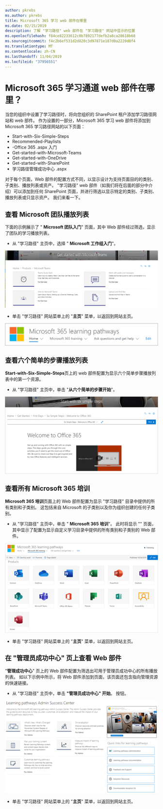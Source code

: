 ```yaml
---
author: pkrebs
ms.author: pkrebs
title: Microsoft 365 学习 web 部件在哪里
ms.date: 02/15/2019
description: 了解 "学习路径" web 部件在 "学习路径" 网站中显示的位置
ms.openlocfilehash: f84ce82233612c0b7892177defb2a8ca28618b68
ms.sourcegitcommit: f4c2b6ef531d2d820c3d97871e187d0a2220d8f4
ms.translationtype: MT
ms.contentlocale: zh-CN
ms.lasthandoff: 11/04/2019
ms.locfileid: "37956551"
---
```

# <a name="wheres-the-microsoft-365-learning-pathways-web-part"></a>Microsoft 365 学习通道 web 部件在哪里？ 

当您的组织中设置了学习路径时，将向您组织的 SharePoint 租户添加学习路径网站和 web 部件。 作为设置的一部分，Microsoft 365 学习 web 部件将添加到 Microsoft 365 学习路径网站的以下页面：

- Start-with-Six-Simple-Steps 
- Recommended-Playlists
- -Office 365 .aspx 入门
- Get-started-with-Microsoft-Teams
- Get-started-with-OneDrive
- Get-started-with-SharePoint
- 学习路径管理成功中心 .aspx

对于每个页面，Web 部件的配置方式不同，以显示设计为支持页面目的的类别、子类别、播放列表或资产。 "学习路径" web 部件（如我们将在后面的部分中介绍）可以添加到任何 SharePoint 页面，并进行筛选以显示特定的类别、子类别、播放列表或只显示资产。 我们来看一下。 

## <a name="view-microsoft-teams-playlists"></a>查看 Microsoft 团队播放列表

下面的示例展示了 " **Microsoft 团队入门**" 页面，其中 Web 部件经过筛选，显示了团队的学习播放列表。 

- 从 "学习路径" 主页中，选择 " **Microsoft 工作组入门**"。

![cg-whereiswp-teams](media/cg-whereiswp-teams.png)

- 单击 "学习路径" 网站菜单上的 "**主页**" 菜单，以返回到网站主页。

![cg-homebtnmenu](media/cg-homebtnmenu.png)

## <a name="view-the-six-simple-steps-playlist"></a>查看六个简单的步骤播放列表

**Start-with-Six-Simple-Steps**页上的 web 部件配置为显示六个简单步骤播放列表中的第一个资源。 

- 从 "学习路径" 主页中，单击 "**从六个简单的步骤开始**"。 

![cg-whereiswp-six](media/cg-whereiswp-six.png)

## <a name="view-all-microsoft-365-training"></a>查看所有 Microsoft 365 培训

**Microsoft 365 培训**页面上的 Web 部件配置为显示 "学习路径" 目录中提供的所有类别和子类别。 这包括来自 Microsoft 的子类别以及你为组织创建的任何子类别。

- 从 "学习路径" 主页中，单击 " **Microsoft 365 培训**"。 此时将显示 "" 页面，其中显示了配置为显示自定义学习目录中提供的所有类别和子类别的 Web 部件。

![cg-whereiswp-o365](media/cg-whereiswp-o365.png)

- 单击 "学习路径" 网站菜单上的 "**主页**" 菜单，以返回到网站主页。

## <a name="view-the-web-part-on-the-admin-success-center-page"></a>在 "管理员成功中心" 页上查看 Web 部件

"**管理成功中心**" 页上的 Web 部件配置为筛选出可用于管理员成功中心的所有播放列表。 如以下示例中所示，将 Web 部件添加到页面，该页面还包含指向管理资源的快速链接。 

- 从 "学习路径" 主页中，单击 **"管理员成功中心" 开始**。 按钮。 

![cg-adminsuccesscenterwebpart](media/cg-adminsuccesscenterwebpart.png)

- 单击 "学习路径" 网站菜单上的 "**主页**" 菜单，以返回到网站主页。

